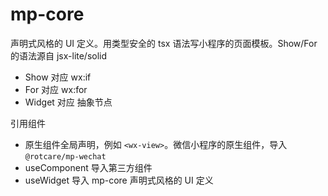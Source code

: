 # mp-core

声明式风格的 UI 定义。用类型安全的 tsx 语法写小程序的页面模板。Show/For 的语法源自 jsx-lite/solid

* Show 对应 wx:if
* For 对应 wx:for
* Widget 对应 抽象节点

引用组件

* 原生组件全局声明，例如 `<wx-view>`。微信小程序的原生组件，导入 `@rotcare/mp-wechat`
* useComponent 导入第三方组件
* useWidget 导入 mp-core 声明式风格的 UI 定义